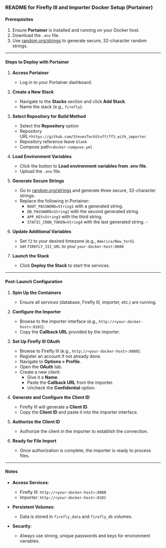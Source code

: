 ### README for Firefly III and Importer Docker Setup (Portainer)

#### Prerequisites
1. Ensure **Portainer** is installed and running on your Docker host.
2. Download the `.env` file.
3. Use [random.org/strings](https://www.random.org/strings/) to generate secure, 32-character random strings.

---

#### Steps to Deploy with Portainer

1. **Access Portainer**
   - Log in to your Portainer dashboard.

2. **Create a New Stack**
   - Navigate to the **Stacks** section and click **Add Stack**.
   - Name the stack (e.g., `firefly`).

3. **Select Repository for Build Method**
   - Select the **Repository** option 
   - Repository URL=`https://github.com/StevesTechStuff/ff3_with_importer`
   - Repository reference leave `blank`
   - Compose path=`docker-compose.yml`

4. **Load Environment Variables**
   - Click the button to **Load environment variables from .env file**.
   - Upload the `.env` file.

5. **Generate Secure Strings**
   - Go to [random.org/strings](https://www.random.org/strings/) and generate three secure, 32-character strings.
   - Replace the following in Portainer:
     - `ROOT_PASSWORD=String1` with a generated string.
     - `DB_PASSWORD=String2` with the second generated string. 
     - `APP_KEY=String3` with the  third string.
     - `STATIC_CRON_TOKEN=String4` with the last generated string.     - 

6. **Update Additional Variables**
   - Set `TZ` to your desired timezone (e.g., `America/New_York`).
   - set `FIREFLY_III_URL` to your `your-docker-host:8080`

7. **Launch the Stack**
   - Click **Deploy the Stack** to start the services.

---

#### Post-Launch Configuration

1. **Spin Up the Containers**
   - Ensure all services (database, Firefly III, importer, etc.) are running.

2. **Configure the Importer**
   - Browse to the importer interface (e.g., `http://<your-docker-host>:8181`).
   - Copy the **Callback URL** provided by the importer.

3. **Set Up Firefly III OAuth**
   - Browse to Firefly III (e.g., `http://<your-docker-host>:8080`).
   - Register an account if not already done.
   - Navigate to **Options > Profile**.
   - Open the **OAuth** tab.
   - Create a new client:
     - Give it a **Name**.
     - Paste the **Callback URL** from the importer.
     - Uncheck the **Confidential** option.

4. **Generate and Configure the Client ID**
   - Firefly III will generate a **Client ID**.
   - Copy the **Client ID** and paste it into the importer interface.

5. **Authorize the Client ID**
   - Authorize the client in the importer to establish the connection.

6. **Ready for File Import**
   - Once authorization is complete, the importer is ready to process files.

---

#### Notes

- **Access Services**:
  - Firefly III: `http://<your-docker-host>:8080`
  - Importer: `http://<your-docker-host>:8181`

- **Persistent Volumes**:
  - Data is stored in `firefly_data` and `firefly_db` volumes.

- **Security**:
  - Always use strong, unique passwords and keys for environment variables.




